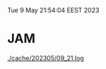 Tue  9 May 21:54:04 EEST 2023
# JAM
<a href='./cache/202305/09_21.log'>./cache/202305/09_21.log</a>
